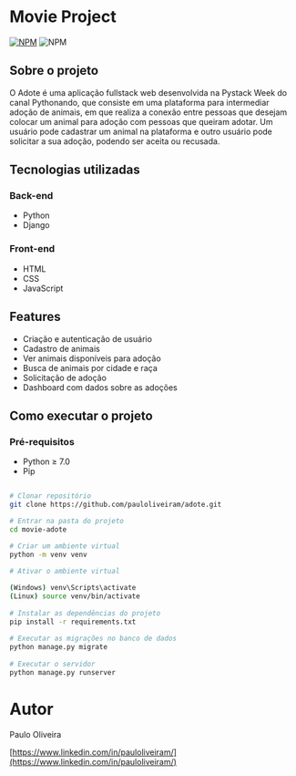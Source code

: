 # Movie Project
[![NPM](https://img.shields.io/npm/l/react)](https://github.com/pauloliveiram/adote/blob/main/license) ![NPM](https://img.shields.io/badge/Status-Em%20desenvolvimento-orange)

## Sobre o projeto

O Adote é uma aplicação fullstack web desenvolvida na Pystack Week do canal Pythonando, que consiste em uma plataforma para intermediar adoção de animais, em que realiza a conexão entre pessoas que desejam colocar um animal para adoção com pessoas que queiram adotar. Um usuário pode cadastrar um animal na plataforma e outro usuário pode solicitar a sua adoção, podendo ser aceita ou recusada. 

## Tecnologias utilizadas

### Back-end

- Python
- Django

### Front-end

- HTML
- CSS
- JavaScript

## Features

- Criação e autenticação de usuário
- Cadastro de animais
- Ver animais disponíveis para adoção
- Busca de animais por cidade e raça
- Solicitação de adoção
- Dashboard com dados sobre as adoções


## Como executar o projeto

### Pré-requisitos

- Python ≥ 7.0
- Pip


```bash

# Clonar repositório
git clone https://github.com/pauloliveiram/adote.git

# Entrar na pasta do projeto
cd movie-adote

# Criar um ambiente virtual 
python -m venv venv
	
# Ativar o ambiente virtual

(Windows) venv\Scripts\activate
(Linux) source venv/bin/activate
					
# Instalar as dependências do projeto
pip install -r requirements.txt
								
# Executar as migrações no banco de dados
python manage.py migrate
							
# Executar o servidor
python manage.py runserver
```							

# Autor

Paulo Oliveira

[https://www.linkedin.com/in/pauloliveiram/](https://www.linkedin.com/in/pauloliveiram/)



